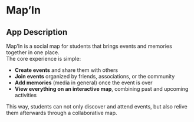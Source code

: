 # Map’In

## App Description

Map’In is a social map for students that brings events and memories together in one place.  
The core experience is simple:  

- **Create events** and share them with others  
- **Join events** organized by friends, associations, or the community  
- **Add memories** (media in general) once the event is over  
- **View everything on an interactive map**, combining past and upcoming activities  

This way, students can not only discover and attend events, but also relive them afterwards through a collaborative map.  
